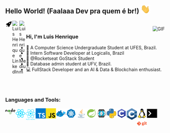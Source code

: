 ## Hello World! (Faalaaa Dev pra quem é br!) <img src="https://raw.githubusercontent.com/lhenrique42/lhenrique42/master/gifs/Hi.gif" width="30px"></h2>

<a href="https://app.rocketseat.com.br/me/lhenrique42" target="_blank">
  <img align="left" alt="Luis Henrique Rocketseat" width="22px" src="https://raw.githubusercontent.com/lhenrique42/lhenrique42/master/icons/rocket.svg" />
</a>
<a href="https://www.linkedin.com/in/henriquegv/" target="_blank">
  <img align="left" alt="Luis Henrique LinkedIn" width="22px" src="https://cdn.jsdelivr.net/npm/simple-icons@v3/icons/linkedin.svg" />
</a>
<a href="https://medium.com/@lhenrique42" target="_blank">
  <img align="left" alt="Luis Henrique Medium" width="22px" src="https://cdn.jsdelivr.net/npm/simple-icons@3.4.1/icons/medium.svg" />
</a>
<br />
<img align="right" alt="GIF" src="https://media.giphy.com/media/13HgwGsXF0aiGY/giphy.gif" />

### Hi, I'm Luis Henrique
- :book: A Computer Science Undergraduate Student at UFES, Brazil. 
- :office: Intern Software Developer at Logicalis, Brazil
- :rocket: @Rocketseat GoStack Student
- :open_file_folder: Database admin student at UFV, Brazil.
- :computer: FullStack Developer and an AI & Data & Blockchain enthusiast.

<br />
<br />

### Languages and Tools:
<span title="NodeJS">
<img align="left" alt="NodeJS" width="32px" src="https://raw.githubusercontent.com/lhenrique42/lhenrique42/master/icons/nodejs.svg"/>
</span>
<span title="React">
<img align="left" alt="React" width="32px" src="https://raw.githubusercontent.com/lhenrique42/lhenrique42/master/icons/react.svg"/>
</span>
<span title="React Native">
<img align="left" alt="React Native" width="32px" src="https://raw.githubusercontent.com/lhenrique42/lhenrique42/master/icons/reactnative.png"/>
</span>
<span title="Typescript">
<img align="left" alt="Typescript" width="32px" src="https://raw.githubusercontent.com/lhenrique42/lhenrique42/master/icons/typescript.svg"/>
</span>
<span title="Javascript">
<img align="left" alt="Javascript" width="32px" src="https://raw.githubusercontent.com/lhenrique42/lhenrique42/master/icons/javascript.svg"/>
</span>
<span title="Docker">
<img align="left" alt="Docker" width="32px" src="https://raw.githubusercontent.com/lhenrique42/lhenrique42/master/icons/docker.svg"/>
</span>
<span title="Kubernetes">
<img align="left" alt="Kubernetes" width="32px" src="https://raw.githubusercontent.com/lhenrique42/lhenrique42/master/icons/kubernetes.svg"/>
</span>
<span title="Java">
<img align="left" alt="Java" width="32px" src="https://raw.githubusercontent.com/lhenrique42/lhenrique42/master/icons/java.svg"/>
</span>
<span title="Spring">
<img align="left" alt="Spring" width="32px" src="https://raw.githubusercontent.com/lhenrique42/lhenrique42/master/icons/spring.svg"/>
</span>
<span title="Keycloak">
<img align="left" alt="Keycloak" width="32px" src="https://raw.githubusercontent.com/lhenrique42/lhenrique42/master/icons/keycloak.svg"/>
</span>
<span title="Python">
<img align="left" alt="Python" width="32px" src="https://raw.githubusercontent.com/lhenrique42/lhenrique42/master/icons/python.svg"/>
</span>
<span title="C">
<img align="left" alt="C" width="32px" src="https://raw.githubusercontent.com/lhenrique42/lhenrique42/master/icons/c.svg"/>
</span>
<span title="C plus plus">
<img align="left" alt="C plus plus" width="32px" src="https://raw.githubusercontent.com/lhenrique42/lhenrique42/master/icons/cplusplus.svg"/>
</span>
<span title="Linux">
<img align="left" alt="Linux" width="32px" src="https://raw.githubusercontent.com/lhenrique42/lhenrique42/master/icons/linux.svg"/>
<span title="Bash">
<img align="left" alt="Bash" width="32px" src="https://raw.githubusercontent.com/lhenrique42/lhenrique42/master/icons/terminal.svg"/>
</span>
<span title="Git">
<img align="left" alt="Git" width="32px" src="https://raw.githubusercontent.com/lhenrique42/lhenrique42/master/icons/git.svg"/>
</span>
